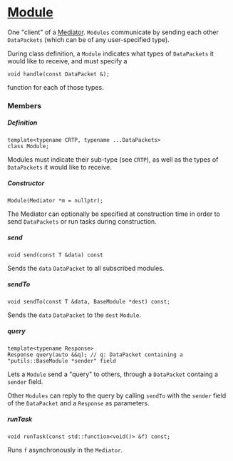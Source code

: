 # [Module](Module.hpp)

One "client" of a [Mediator](Mediator.md). `Modules` communicate by sending each other `DataPackets` (which can be of any user-specified type).

During class definition, a `Module` indicates what types of `DataPackets` it would like to receive, and must specify a

```
void handle(const DataPacket &);
```

function for each of those types.

### Members

##### Definition

```
template<typename CRTP, typename ...DataPackets>
class Module;
```

Modules must indicate their sub-type (see `CRTP`), as well as the types of `DataPackets` it would like to receive.

##### Constructor

```
Module(Mediator *m = nullptr);
```

The Mediator can optionally be specified at construction time in order to send `DataPackets` or run tasks during construction.

##### send

```
void send(const T &data) const
```

Sends the `data` `DataPacket` to all subscribed modules.

##### sendTo

```
void sendTo(const T &data, BaseModule *dest) const;
```

Sends the `data` `DataPacket` to the `dest` `Module`.

##### query

```
template<typename Response>
Response query(auto &&q); // q: DataPacket containing a "putils::BaseModule *sender" field
```

Lets a `Module` send a "query" to others, through a `DataPacket` containg a `sender` field.

Other `Modules` can reply to the query by calling `sendTo` with the `sender` field of the `DataPacket` and a `Response` as parameters.

##### runTask

```
void runTask(const std::function<void()> &f) const;
```

Runs `f` asynchronously in the `Mediator`.
